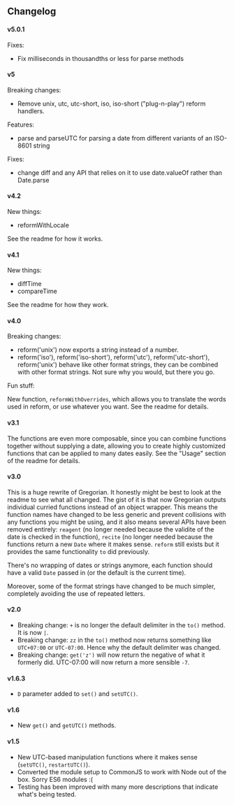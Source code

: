 ## Changelog

#### v5.0.1

Fixes:

- Fix milliseconds in thousandths or less for parse methods

#### v5

Breaking changes:

- Remove unix, utc, utc-short, iso, iso-short ("plug-n-play") reform handlers.

Features:

- parse and parseUTC for parsing a date from different variants of an ISO-8601 string

Fixes:

- change diff and any API that relies on it to use date.valueOf rather than Date.parse


#### v4.2

New things:

- reformWithLocale

See the readme for how it works.  

#### v4.1

New things:

- diffTime
- compareTime

See the readme for how they work.

#### v4.0

Breaking changes:

- reform('unix') now exports a string instead of a number.
- reform('iso'), reform('iso-short'), reform('utc'), reform('utc-short'), reform('unix') behave like other format strings, they can be combined with other format strings. Not sure why you would, but there you go.

Fun stuff:

New function, `reformWithOverrides`, which allows you to translate the words used in reform, or use whatever you want. See the readme for details.

#### v3.1

The functions are even more composable, since you can combine functions together without supplying a date, allowing you to create highly customized functions that can be applied to many dates easily. See the "Usage" section of the readme for details.

#### v3.0

This is a huge rewrite of Gregorian. It honestly might be best to look at the readme to see what all changed. The gist of it is that now Gregorian outputs individual curried functions instead of an object wrapper. This means the function names have changed to be less generic and prevent collisions with any functions you might be using, and it also means several APIs have been removed entirely: `reagent` (no longer needed because the validite of the date is checked in the function), `recite` (no longer needed because the functions return a new `Date` where it makes sense. `reform` still exists but it provides the same functionality `to` did previously.

There's no wrapping of dates or strings anymore, each function should have a valid `Date` passed in (or the default is the current time).

Moreover, some of the format strings have changed to be much simpler, completely avoiding the use of repeated letters.

#### v2.0

- Breaking change: `+` is no longer the default delimiter in the `to()` method. It is now `|`.
- Breaking change: `zz` in the `to()` method now returns something like `UTC+07:00` or `UTC-07:00`. Hence why the default delimiter was changed.
- Breaking change: `get('z')` will now return the negative of what it formerly did. UTC-07:00 will now return a more sensible `-7`.

#### v1.6.3

- `D` parameter added to `set()` and `setUTC()`.

#### v1.6

- New `get()` and `getUTC()` methods.

#### v1.5

- New UTC-based manipulation functions where it makes sense (`setUTC()`, `restartUTC()`).
- Converted the module setup to CommonJS to work with Node out of the box. Sorry ES6 modules :(
- Testing has been improved with many more descriptions that indicate what's being tested.